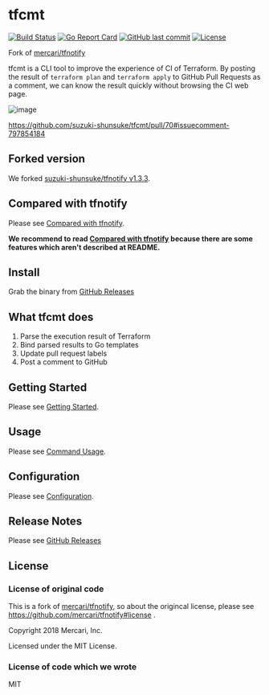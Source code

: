 # tfcmt

[![Build Status](https://github.com/suzuki-shunsuke/tfcmt/workflows/test/badge.svg)](https://github.com/suzuki-shunsuke/tfcmt/actions)
[![Go Report Card](https://goreportcard.com/badge/github.com/suzuki-shunsuke/tfcmt)](https://goreportcard.com/report/github.com/suzuki-shunsuke/tfcmt)
[![GitHub last commit](https://img.shields.io/github/last-commit/suzuki-shunsuke/tfcmt.svg)](https://github.com/suzuki-shunsuke/tfcmt)
[![License](http://img.shields.io/badge/license-mit-blue.svg?style=flat-square)](https://raw.githubusercontent.com/suzuki-shunsuke/tfcmt/master/LICENSE)

Fork of [mercari/tfnotify](https://github.com/mercari/tfnotify)

tfcmt is a CLI tool to improve the experience of CI of Terraform.
By posting the result of `terraform plan` and `terraform apply` to GitHub Pull Requests as a comment,
we can know the result quickly without browsing the CI web page.

![image](https://user-images.githubusercontent.com/13323303/111016701-b6f89200-83f2-11eb-9fed-35d8249c9ba0.png)

https://github.com/suzuki-shunsuke/tfcmt/pull/70#issuecomment-797854184

## Forked version

We forked [suzuki-shunsuke/tfnotify v1.3.3](https://github.com/suzuki-shunsuke/tfnotify/releases/tag/v1.3.3).

## Compared with tfnotify

Please see [Compared with tfnotify](COMPARED_WITH_TFNOTIFY.md).

**We recommend to read [Compared with tfnotify](COMPARED_WITH_TFNOTIFY.md) because there are some features which aren't described at README.**

## Install

Grab the binary from [GitHub Releases](https://github.com/suzuki-shunsuke/tfcmt/releases)

## What tfcmt does

1. Parse the execution result of Terraform
2. Bind parsed results to Go templates
3. Update pull request labels
4. Post a comment to GitHub

## Getting Started

Please see [Getting Started](examples/getting-started).

## Usage

Please see [Command Usage](docs/USAGE.md).

## Configuration

Please see [Configuration](docs/CONFIGURATION.md).

## Release Notes

Please see [GitHub Releases](https://github.com/suzuki-shunsuke/tfcmt/releases)

## License

### License of original code

This is a fork of [mercari/tfnotify](https://github.com/mercari/tfnotify), so about the origincal license, please see https://github.com/mercari/tfnotify#license .

Copyright 2018 Mercari, Inc.

Licensed under the MIT License.

### License of code which we wrote

MIT
